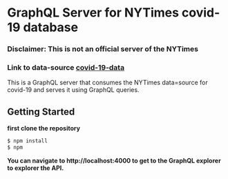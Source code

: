 # GraphQL Server for NYTimes covid-19 database
### Disclaimer: This is not an official server of the NYTimes
### Link to data-source [covid-19-data](https://github.com/nytimes/covid-19-data)

This is a GraphQL server that consumes the NYTimes data=source for covid-19 and serves it using GraphQL queries.

## Getting Started
__first clone the repository__  
```sh
$ npm install
$ npm
```

__You can navigate to http://localhost:4000 to get to the GraphQL explorer to explorer the API.__
